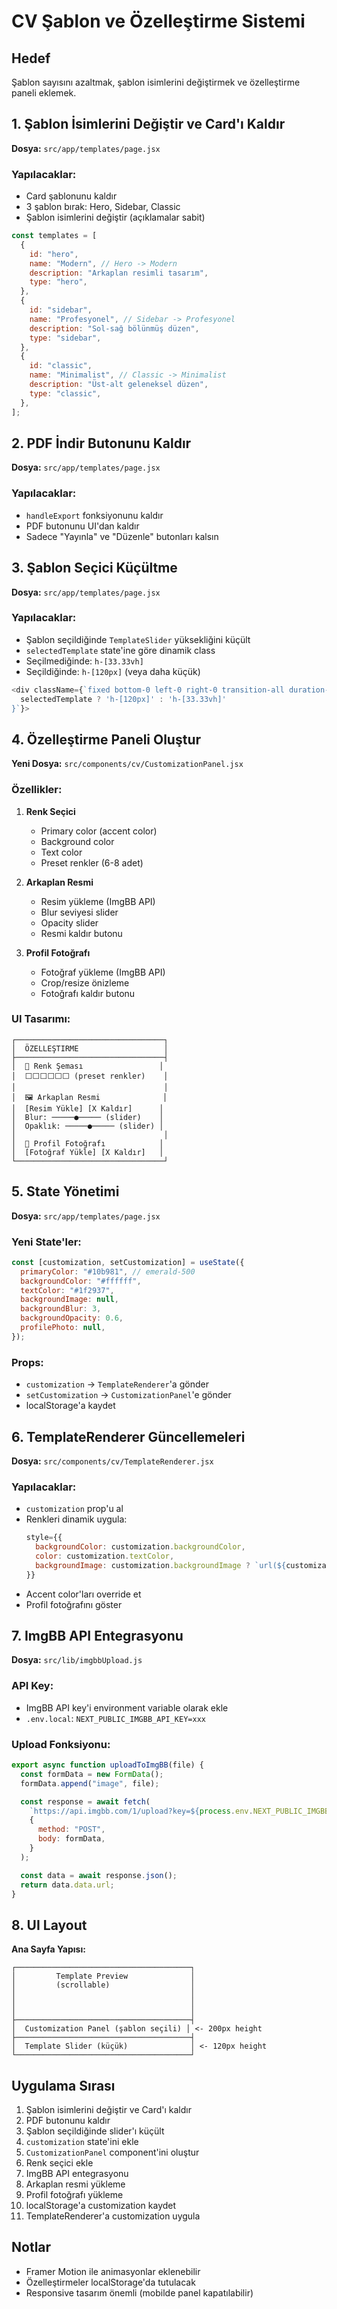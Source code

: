 # CV Şablon ve Özelleştirme Sistemi

## Hedef

Şablon sayısını azaltmak, şablon isimlerini değiştirmek ve özelleştirme paneli eklemek.

## 1. Şablon İsimlerini Değiştir ve Card'ı Kaldır

**Dosya:** `src/app/templates/page.jsx`

### Yapılacaklar:

- Card şablonunu kaldır
- 3 şablon bırak: Hero, Sidebar, Classic
- Şablon isimlerini değiştir (açıklamalar sabit)

```javascript
const templates = [
  {
    id: "hero",
    name: "Modern", // Hero -> Modern
    description: "Arkaplan resimli tasarım",
    type: "hero",
  },
  {
    id: "sidebar",
    name: "Profesyonel", // Sidebar -> Profesyonel
    description: "Sol-sağ bölünmüş düzen",
    type: "sidebar",
  },
  {
    id: "classic",
    name: "Minimalist", // Classic -> Minimalist
    description: "Üst-alt geleneksel düzen",
    type: "classic",
  },
];
```

## 2. PDF İndir Butonunu Kaldır

**Dosya:** `src/app/templates/page.jsx`

### Yapılacaklar:

- `handleExport` fonksiyonunu kaldır
- PDF butonunu UI'dan kaldır
- Sadece "Yayınla" ve "Düzenle" butonları kalsın

## 3. Şablon Seçici Küçültme

**Dosya:** `src/app/templates/page.jsx`

### Yapılacaklar:

- Şablon seçildiğinde `TemplateSlider` yüksekliğini küçült
- `selectedTemplate` state'ine göre dinamik class
- Seçilmediğinde: `h-[33.33vh]`
- Seçildiğinde: `h-[120px]` (veya daha küçük)

```javascript
<div className={`fixed bottom-0 left-0 right-0 transition-all duration-300 ${
  selectedTemplate ? 'h-[120px]' : 'h-[33.33vh]'
}`}>
```

## 4. Özelleştirme Paneli Oluştur

**Yeni Dosya:** `src/components/cv/CustomizationPanel.jsx`

### Özellikler:

1. **Renk Seçici**

   - Primary color (accent color)
   - Background color
   - Text color
   - Preset renkler (6-8 adet)

2. **Arkaplan Resmi**

   - Resim yükleme (ImgBB API)
   - Blur seviyesi slider
   - Opacity slider
   - Resmi kaldır butonu

3. **Profil Fotoğrafı**
   - Fotoğraf yükleme (ImgBB API)
   - Crop/resize önizleme
   - Fotoğrafı kaldır butonu

### UI Tasarımı:

```
┌─────────────────────────────────┐
│  ÖZELLEŞTIRME                   │
├─────────────────────────────────┤
│  🎨 Renk Şeması                 │
│  ⬜⬜⬜⬜⬜⬜ (preset renkler)    │
│                                 │
│  🖼️ Arkaplan Resmi              │
│  [Resim Yükle] [X Kaldır]      │
│  Blur: ─────●───── (slider)    │
│  Opaklık: ─────●───── (slider) │
│                                 │
│  👤 Profil Fotoğrafı            │
│  [Fotoğraf Yükle] [X Kaldır]   │
└─────────────────────────────────┘
```

## 5. State Yönetimi

**Dosya:** `src/app/templates/page.jsx`

### Yeni State'ler:

```javascript
const [customization, setCustomization] = useState({
  primaryColor: "#10b981", // emerald-500
  backgroundColor: "#ffffff",
  textColor: "#1f2937",
  backgroundImage: null,
  backgroundBlur: 3,
  backgroundOpacity: 0.6,
  profilePhoto: null,
});
```

### Props:

- `customization` -> `TemplateRenderer`'a gönder
- `setCustomization` -> `CustomizationPanel`'e gönder
- localStorage'a kaydet

## 6. TemplateRenderer Güncellemeleri

**Dosya:** `src/components/cv/TemplateRenderer.jsx`

### Yapılacaklar:

- `customization` prop'u al
- Renkleri dinamik uygula:
  ```javascript
  style={{
    backgroundColor: customization.backgroundColor,
    color: customization.textColor,
    backgroundImage: customization.backgroundImage ? `url(${customization.backgroundImage})` : undefined,
  }}
  ```
- Accent color'ları override et
- Profil fotoğrafını göster

## 7. ImgBB API Entegrasyonu

**Dosya:** `src/lib/imgbbUpload.js`

### API Key:

- ImgBB API key'i environment variable olarak ekle
- `.env.local`: `NEXT_PUBLIC_IMGBB_API_KEY=xxx`

### Upload Fonksiyonu:

```javascript
export async function uploadToImgBB(file) {
  const formData = new FormData();
  formData.append("image", file);

  const response = await fetch(
    `https://api.imgbb.com/1/upload?key=${process.env.NEXT_PUBLIC_IMGBB_API_KEY}`,
    {
      method: "POST",
      body: formData,
    }
  );

  const data = await response.json();
  return data.data.url;
}
```

## 8. UI Layout

**Ana Sayfa Yapısı:**

```
┌───────────────────────────────────────┐
│         Template Preview              │
│         (scrollable)                  │
│                                       │
│                                       │
│                                       │
├───────────────────────────────────────┤
│  Customization Panel (şablon seçili) │ <- 200px height
├───────────────────────────────────────┤
│  Template Slider (küçük)              │ <- 120px height
└───────────────────────────────────────┘
```

## Uygulama Sırası

1. Şablon isimlerini değiştir ve Card'ı kaldır
2. PDF butonunu kaldır
3. Şablon seçildiğinde slider'ı küçült
4. `customization` state'ini ekle
5. `CustomizationPanel` component'ini oluştur
6. Renk seçici ekle
7. ImgBB API entegrasyonu
8. Arkaplan resmi yükleme
9. Profil fotoğrafı yükleme
10. localStorage'a customization kaydet
11. TemplateRenderer'a customization uygula

## Notlar

- Framer Motion ile animasyonlar eklenebilir
- Özelleştirmeler localStorage'da tutulacak
- Responsive tasarım önemli (mobilde panel kapatılabilir)
